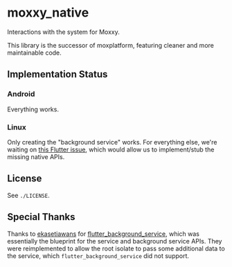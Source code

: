 # moxxy_native

Interactions with the system for Moxxy.

This library is the successor of moxplatform, featuring
cleaner and more maintainable code.

## Implementation Status

### Android

Everything works.

### Linux

Only creating the "background service" works. For everything else, we're waiting on
[this Flutter issue](https://github.com/flutter/flutter/issues/73740), which would allow
us to implement/stub the missing native APIs.

## License

See `./LICENSE`.

## Special Thanks

Thanks to [ekasetiawans](https://github.com/ekasetiawans) for [flutter_background_service](https://github.com/ekasetiawans/flutter_background_service), which
was essentially the blueprint for the service and background service APIs. They were reimplemented
to allow the root isolate to pass some additional data to the service, which `flutter_background_service`
did not support.

